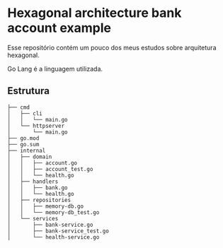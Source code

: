 # Hexagonal architecture bank account example

Esse repositório contém um pouco dos meus estudos sobre arquitetura hexagonal.

Go Lang é a linguagem utilizada.

## Estrutura

```
├── cmd
│   ├── cli
│   │   └── main.go
│   └── httpserver
│       └── main.go
├── go.mod
├── go.sum
├── internal
│   ├── domain
│   │   ├── account.go
│   │   ├── account_test.go
│   │   └── health.go
│   ├── handlers
│   │   ├── bank.go
│   │   └── health.go
│   ├── repositories
│   │   ├── memory-db.go
│   │   └── memory-db_test.go
│   └── services
│       ├── bank-service.go
│       ├── bank-service_test.go
│       └── health-service.go
```
